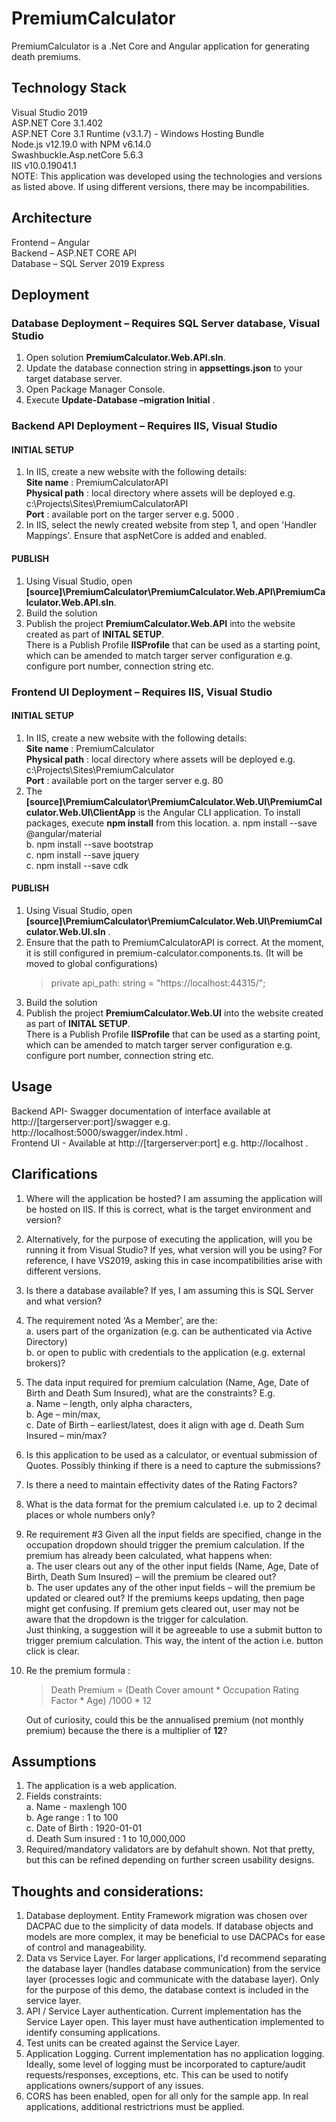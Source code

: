 # PremiumCalculator
PremiumCalculator is a .Net Core and Angular application for generating death premiums.


## Technology Stack 
Visual Studio 2019  
ASP.NET Core 3.1.402  
ASP.NET Core 3.1 Runtime (v3.1.7) - Windows Hosting Bundle   
Node.js v12.19.0 with NPM v6.14.0   
Swashbuckle.Asp.netCore 5.6.3   
IIS v10.0.19041.1   
NOTE: This application was developed using the technologies and versions as listed above. If using different versions, there may be incompabilities.    

 
## Architecture 
Frontend – Angular   
Backend – ASP.NET CORE API   
Database – SQL Server 2019 Express    


## Deployment 

### Database Deployment – Requires SQL Server database, Visual Studio  
1. Open solution **PremiumCalculator.Web.API.sln**. 
2. Update the database connection string in **appsettings.json** to your target database server. 
3. Open Package Manager Console. 
4. Execute **Update-Database –migration Initial** . 

 
### Backend API Deployment – Requires IIS, Visual Studio 
#### INITIAL SETUP
1. In IIS, create a new website with the following details:  
	**Site name** : PremiumCalculatorAPI   
	**Physical path** : local directory where assets will be deployed e.g. c:\Projects\Sites\PremiumCalculatorAPI   
	**Port** : available port on the targer server e.g. 5000 .   
2. In IIS, select the newly created website from step 1, and open 'Handler Mappings'.  Ensure that aspNetCore is added and enabled. 

#### PUBLISH 
1. Using Visual Studio, open **[source]\PremiumCalculator\PremiumCalculator.Web.API\PremiumCalculator.Web.API.sln**. 
2. Build the solution
3. Publish the project **PremiumCalculator.Web.API** into the website created as part of **INITAL SETUP**.  
There is a Publish Profile **IISProfile** that can be used as a starting point, which can be amended to match targer server configuration e.g. configure port number, connection string etc. 

 
### Frontend UI Deployment – Requires IIS, Visual Studio 
#### INITIAL SETUP
1. In IIS, create a new website with the following details:   
	**Site name** : PremiumCalculator   
	**Physical path** : local directory where assets will be deployed e.g. c:\Projects\Sites\PremiumCalculator  
	**Port** : available port on the targer server e.g. 80 
2. The **[source]\PremiumCalculator\PremiumCalculator.Web.UI\PremiumCalculator.Web.UI\ClientApp** is the Angular CLI application.  To install packages, execute **npm install** from this location.
	a. npm install --save @angular/material  
	b. npm install --save bootstrap  
	c. npm install --save jquery  
	c. npm install --save cdk   

#### PUBLISH
1. Using Visual Studio, open **[source]\PremiumCalculator\PremiumCalculator.Web.UI\PremiumCalculator.Web.UI.sln** . 
2. Ensure that the path to PremiumCalculatorAPI is correct. At the moment, it is still configured in premium-calculator.components.ts.  (It will be moved to global configurations) 
	> private api_path: string = "https://localhost:44315/";
3. Build the solution
4. Publish the project **PremiumCalculator.Web.UI** into the website created as part of **INITAL SETUP**.   
There is a Publish Profile **IISProfile** that can be used as a starting point, which can be amended to match targer server configuration e.g. configure port number, connection string etc. 


## Usage 
Backend API- Swagger documentation of interface available at http://[targerserver:port]/swagger e.g. http://localhost:5000/swagger/index.html .  
Frontend UI - Available at http://[targerserver:port] e.g. http://localhost .

## Clarifications
1.	Where will the application be hosted? I am assuming the application will be hosted on IIS.  If this is correct, what is the target environment and version?
2.	Alternatively, for the purpose of executing the application, will you be running it from Visual Studio?  If yes, what version will you be using?  For reference, I have VS2019, asking this in case incompatibilities arise with different versions.
3.	Is there a database available?  If yes, I am assuming this is SQL Server and what version?    
4.	The requirement noted ‘As a Member’, are the:  
	a. users part of the organization (e.g. can be authenticated via Active Directory)  
	b. or open to public with credentials to the application (e.g. external brokers)?
5.	The data input required for premium calculation (Name, Age, Date of Birth and Death Sum Insured), what are the constraints? E.g.  
	a. Name – length, only alpha characters,  
	b. Age – min/max,   
	c. Date of Birth – earliest/latest, does it align with age 
	d. Death Sum Insured – min/max?
6.	Is this application to be used as a calculator, or eventual submission of Quotes.  Possibly thinking if there is a need to capture the submissions?  
7.	Is there a need to maintain effectivity dates of the Rating Factors? 
8.	What is the data format for the premium calculated i.e. up to 2 decimal places or whole numbers only?
9.	Re requirement #3 Given all the input fields are specified, change in the occupation dropdown should trigger the premium calculation.  If the premium has already been calculated, what happens when:  
	a. The user clears out any of the other input fields (Name, Age, Date of Birth, Death Sum Insured)  – will the premium be cleared out?  
	b. The user  updates any of the other input fields – will the premium be updated or cleared out?  If the premiums keeps updating, then page might get confusing.  If premium gets cleared out, user may not be aware that the dropdown is the trigger for calculation.   
Just thinking, a suggestion will it be agreeable to use a submit button to trigger premium calculation.  This way, the intent of the action i.e. button click is clear.
10. Re the premium formula :  
	>Death Premium = (Death Cover amount * Occupation Rating Factor * Age) /1000 * 12 

	Out of curiosity, could this be the annualised premium (not monthly premium) because the there is a multiplier of **12**?

## Assumptions 
1. The application is a web application.
2. Fields constraints:  
	a. Name - maxlengh 100  
	b. Age range : 1 to 100  
	c. Date of Birth : 1920-01-01   
	d. Death Sum insured : 1 to 10,000,000
3. Required/mandatory validators are by defahult shown.  Not that pretty, but this can be refined depending on further screen usability designs. 
 
## Thoughts and considerations: 
1. Database deployment. Entity Framework migration was chosen over DACPAC due to the simplicity of data models.  If database objects and models are more complex, it may be beneficial to use DACPACs for ease of control and manageability. 
2. Data vs Service Layer. For larger applications, I'd recommend separating the database layer (handles database communication) from the service layer (processes logic and communicate with the database layer).  Only for the purpose of this demo, the database context is included in the service layer. 
3. API / Service Layer authentication. Current implementation has the Service Layer open.  This layer must have authentication implemented to identify consuming applications. 
4. Test units can be created against the Service Layer.
5. Application Logging. Current implementation has no application logging.  Ideally, some level of logging must be incorporated to capture/audit requests/responses, exceptions, etc. This can be used to notify applications owners/support of any issues. 
6. CORS has been enabled, open for all only for the sample app.  In real applications, additional restrictrions must be applied.


 